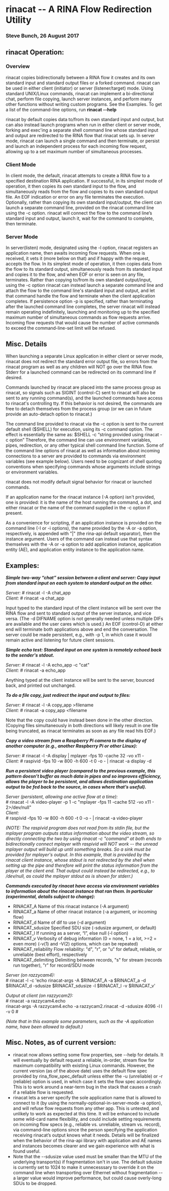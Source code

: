 # rinacat -- A RINA Flow Redirection Utility

### Steve Bunch, 26 August 2017

## rinacat Operation:

### Overview
rinacat copies bidirectionally between a RINA flow it creates and its own standard input and standard output files or a forked command.  rinacat can be used in either client (initiator) or server (listener/target) mode.  Using standard UNIX/Linux commands, rinacat can implement a bi-directional chat, perform file copying, launch server instances, and perform many other functions without writing custom programs.  See the Examples.  To get a list of the command-line options, run __rinacat --help__

rinacat by default copies data to/from its own standard input and output, but can also instead launch programs when run in either client or server mode, forking and exec'ing a separate shell command line whose standard input and output are redirected to the RINA flow that rinacat sets up.  In server mode, rinacat can launch a single command and then terminate, or persist and launch an independent process for each incoming flow request, allowing up to a set maximum number of simultaneous processes.

### Client Mode
In client mode, the default, rinacat attempts to create a RINA flow to a specified destination RINA application.  If successful, in its simplest mode of operation, it then copies its own standard input to the flow, and simultaneously reads from the flow and copies to its own standard output file.  An EOF indication or error on any file terminates the execution.  Optionally, rather than copying its own standard input/output, the client can launch a separate command line, provided on the rinacat command line using the -c option.  rinacat will connect the flow to the command line’s standard input and output, launch it, wait for the command to complete, then terminate.

### Server Mode
In server(listen) mode, designated using the -l option, rinacat registers an application name, then awaits incoming flow requests.  When one is received, it vets it (more below on that) and if happy with the request, accepts the flow.  In its simplest mode of operation, it then copies data from the flow to its standard output, simultaneously reads from its standard input and copies it to the flow, and when EOF or error is seen on any file, terminates.  Rather than copying to/from its own standard output/input, using the -c option rinacat can instead launch a separate command line and attach the flow to the command line's standard input and output, and let that command handle the flow and terminate when the client application completes.  If persistence option -p is specified, rather than terminating after the launched command line completes, the server rinacat will instead remain operating indefinitely, launching and monitoring up to the specified maximum number of simultaneous commands as flow requests arrive.  Incoming flow requests that would cause the number of active commands to exceed the command-line-set limit will be refused.

## Misc. Details
When launching a separate Linux application in either client or server mode, rinacat does not redirect the standard error output file, so errors from the rinacat program as well as any children will NOT go over the RINA flow.  Stderr for a launched command can be redirected on its command line if desired.

Commands launched by rinacat are placed into the same process group as rinacat, so signals such as SIGINT (control-C) sent to rinacat will also be sent to any running command(s), and the launched commands have access to rinacat's controlling tty.  If this behavior is not desired, the commands are free to detach themselves from the process group (or we can in future provide an auto-detach option to rinacat.)

The command line provided to rinacat via the -c option is sent to the current default shell ($SHELL) for execution, using its -c command option.  The effect is essentially the same as:
	$SHELL -c “string provided using rinacat -c option”
Therefore, the command line can use environment variables, pipes, redirection, or any other typical shell command line function.  Some of the command line options of rinacat as well as information about incoming connections to a server are provided to commands via environment variables (see example below).  Users need to be cognizant of shell quoting conventions when specifying commands whose arguments include strings or environment variables.

rinacat does not modify default signal behavior for rinacat or launched commands.

If an application name for the rinacat instance (-A option) isn't provided, one is provided: it is the name of the host running the command, a dot, and either rinacat or the name of the command supplied in the -c option if present.

As a convenience for scripting, if an application instance is provided on the command line (-I or -i options), the name provided by the -A or -a option, respectively, is appended with "|" (the rina-api default separator), then the instance argument.  Users of the command can instead use that syntax themselves with the -A or -a option to add application instance, application entity (AE), and application entity instance to the application name.


## Examples:

***Simple two-way “chat” session between a client and server:  Copy input from standard input on each system to standard output on the other.***

_Server:_
	# rinacat -l -A chat_app  
_Client:_
	# rinacat -a chat_app 

Input typed to the standard input of the client instance will be sent over the RINA flow and sent to standard output of the server instance, and vice versa.  (The -d DIFNAME option is not generally needed unless multiple DIFs are available and the user cares which is used.)  An EOF (control-D) at either end will terminate both applications above and end the conversation.  The server could be made persistent, e.g., with -p 1, in which case it would remain active and listening for future client sessions.


***Simple echo test:  Standard input on one system is remotely echoed back to the sender's stdout.***

_Server:_
    # rinacat -l -A echo_app -c "cat"  
_Client:_
    # rinacat -a echo_app  

Anything typed at the client instance will be sent to the server, bounced back, and printed out unchanged.


***To do a file copy, just redirect the input and output to files:***

_Server:_
	# rinacat -l -A copy_app >filename  
_Client:_
	# rinacat -a copy_app <filename  


Note that the copy could have instead been done in the other direction.  (Copying files simultaneously in both directions will likely result in one file being truncated, as rinacat terminates as soon as any file read hits EOF.)


***Copy a video stream from a Raspberry Pi camera to the display of another computer (e.g., another Raspberry Pi or other Linux):***

_Server:_
	# rinacat -l -A display | mplayer -fps 10 -cache 32 -vo x11 -  
_Client:_
	# raspivid -fps 10 -w 800 -h 600 -t 0 -o - | rinacat -a display -d  


***Run a persistent video player (compared to the previous example, this pattern doesn’t buffer as much data in pipes and so improves efficiency, allows the player to be persistent, and allows destination application output to be fed back to the source, in cases where that’s useful).***

_Server (persistent, allowing one active flow at a time):_  
	# rinacat -l -A video-player -p 1 -c "mplayer -fps 11 -cache 512 -vo x11 -  2>/dev/null"  
_Client:_  
	# raspivid -fps 10 -w 800 -h 600 -t 0 -o - | rinacat -a video-player   

*(NOTE: The raspivid program does not read from its stdin file, but the mplayer program outputs status information about the video stream, so directly connecting the two by using _rinacat -c "command"_ at both ends to bidirectionally connect mplayer with raspivid will NOT work -- the unread mplayer output will build up until something breaks.  So a sink must be provided for mplayer's output.  In this example, that is provided by the rinacat client instance, whose stdout is not redirected by the shell when setting up the pipe and therefore will print the status information from the player at the client end.  That output could instead be redirected, e.g., to /dev/null, as could the mplayer stdout as is shown for stderr.)*


***Commands executed by rinacat have access via environment variables to information about the rinacat instance that ran them.  In particular (experimental, details subject to change):***  
  * RINACAT_A		Name of this rinacat instance (-A argument)
  * RINACAT_a		Name of other rinacat instance (-a argument, or incoming flow)
  * RINACAT_d		Name of dif to use (-d argument)
  * RINACAT_sdusize	Specified SDU size (-sdusize argument, or default)
  * RINACAT_l		If running as a server, “l”, else null (-l option)
  * RINACAT_v		Verbosity of debug information (0 = none, 1 = a lot, >=2 = even more) (-v(1) and -V(2) options, which can be repeated)
  * RINACAT_reliability	Flow reliability: "d", "r", or "u" for default, reliable, or unreliable (best effort), respectively
  * RINACAT_delimiting	Delimiting between records, "s" for stream (records run together), "r" for record/SDU mode


_Server (on razzycam4):_  
	# rinacat -l -c 'echo rinacat-args -A $RINACAT_A -a $RINACAT_a -d $RINACAT_d -sdusize $RINACAT_sdusize -l $RINACAT_l -v $RINACAT_v'

_Output at client (on razzycam2):_  
 	# rinacat -a razzycam4.echo  
rinacat-args -A razzycam4.echo -a razzycam2.rinacat -d -sdusize 4096 -l l -v 0
	# 

*(Note that in this example some parameters, such as the -A application name, have been allowed to default.)*

## Misc. Notes, as of current version:
  * rinacat now allows setting some flow properties, see --help for details.  It will eventually by default request a reliable, in-order, stream flow for maximum compatibility with existing Linux commands.  However, the current version (as of the above date) uses the default flow spec provided by rina_flow_spec_default unless either the -u (unreliable) or -r (reliable) option is used, in which case it sets the flow spec accordingly.  This is to work around a near-term bug in the stack that causes a crash if a reliable flow is requested.
  * rinacat lets a server specify the sole application name that is allowed to connect to it (by using the normally-optional-in-server-mode -a option), and will refuse flow requests from any other app.  This is untested, and unlikely to work as expected at this time.  It will be enhanced to include some wild-card name flexibility, and could include setting requirements on incoming flow specs (e.g., reliable vs. unreliable, stream vs. record), via command-line options since the person specifying the application receiving rinacat’s output knows what it needs.  Details will be finalized when the behavior of the rina-api library with application and AE names and instances becomes clearer and we gain experience with what is found useful.  
  * Note that the --sdusize value used must be smaller than the MTU of the underlying transport(s) if fragmentation isn't in use.  The default sdusize is currently set to 1024 to make it unnecesssary to override it on the command line when transporting over Ethernet without fragmentation -- a larger value would improve performance, but could cause overly-long SDUs to be dropped.

